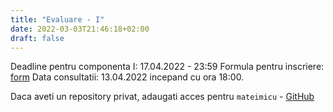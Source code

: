 ```yaml
---
title: "Evaluare - I"
date: 2022-03-03T21:46:18+02:00
draft: false
---
```


Deadline pentru componenta I: 17.04.2022 - 23:59
Formula pentru inscriere: [form](https://docs.google.com/forms/d/e/1FAIpQLSdfTRhKZCRcOVpB7KerDoVWVUtPio-T0zsNgPa3hIUEpY_TKg/viewform)
Data consultatii: 13.04.2022 incepand cu ora 18:00.

Daca aveti un repository privat, adaugati acces pentru `mateimicu` - [GitHub](https://github.com/mateimicu)

